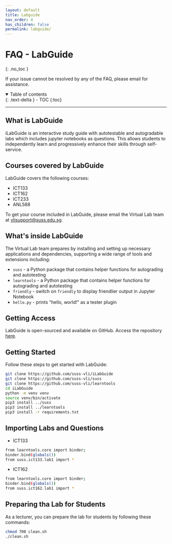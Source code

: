 ```yaml
---
layout: default
title: Labguide
nav_order: 4
has_children: false
permalink: labguide/
---
```

# FAQ - LabGuide
{: .no_toc }

If your issue cannot be resolved by any of the FAQ, please email  for assistance.

<details open markdown="block">
  <summary>
    Table of contents
  </summary>
  {: .text-delta }
- TOC
{:toc}
</details>

---

## What is LabGuide
iLabGuide is an interactive study guide with autotestable and autogradable labs which includes jupyter notebooks as questions. This allows students to independently learn and progressively enhance their skills through self-service. 

## Courses covered by LabGuide
LabGuide covers the following courses:
- ICT133
- ICT162
- ICT233
- ANL588

To get your course included in LabGuide, please email the Virtual Lab team at <vlisupport@suss.edu.sg>.

## What's inside LabGuide
The Virtual Lab team prepares by installing and setting up necessary applications and dependencies, supporting a wide range of tools and extensions including:

- `suss` - a Python package that contains helper functions for autograding and autotesting
- `learntools` - a Python package that contains helper functions for autograding and autotesting
- `friendly` - switch on `friendly` to display friendlier output in Jupyter Notebook
- `hello.py` - prints "hello, world!" as a tester plugin 

## Getting Access
LabGuide is open-sourced and available on GitHub. Access the repository [here](https://github.com/suss-vli/ilabguide).

## Getting Started
Follow these steps to get started with LabGuide:
```sh
git clone https://github.com/suss-vli/iLabGuide
git clone https://github.com/suss-vli/suss
git clone https://github.com/suss-vli/learntools
cd iLabGuide
python -m venv venv
source venv/bin/activate
pip3 install ../suss
pip3 install ../learntools 
pip3 install -r requirements.txt 
```

## Importing Labs and Questions
- ICT133
```sh
from learntools.core import binder; 
binder.bind(globals())
from suss.ict133.lab1 import *
```
- ICT162
```sh
from learntools.core import binder; 
binder.bind(globals())
from suss.ict162.lab1 import *
```

## Preparing tha Lab for Students
As a lecturer, you can prepare the lab for students by following these commands:
```sh
chmod 700 clean.sh
./clean.sh
```